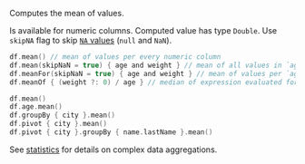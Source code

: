 [//]: # (title: mean)

<!---IMPORT org.jetbrains.kotlinx.dataframe.samples.api.Analyze-->

Computes the mean of values.

Is available for numeric columns. Computed value has type `Double`.
Use `skipNA` flag to skip [`NA` values](nanAndNa.md#na) (`null` and `NaN`).

<!---FUN meanModes-->

```kotlin
df.mean() // mean of values per every numeric column
df.mean(skipNaN = true) { age and weight } // mean of all values in `age` and `weight`, skips NA
df.meanFor(skipNaN = true) { age and weight } // mean of values per `age` and `weight` separately, skips NA
df.meanOf { (weight ?: 0) / age } // median of expression evaluated for every row
```

<!---END-->

<!---FUN meanAggregations-->

```kotlin
df.mean()
df.age.mean()
df.groupBy { city }.mean()
df.pivot { city }.mean()
df.pivot { city }.groupBy { name.lastName }.mean()
```

<!---END-->

See [statistics](summaryStatistics.md#groupby-statistics) for details on complex data aggregations.
